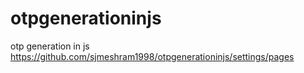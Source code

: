 # otpgenerationinjs
otp generation in js 
https://github.com/sjmeshram1998/otpgenerationinjs/settings/pages
